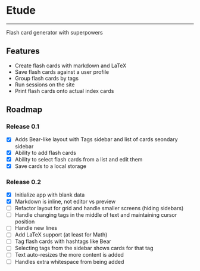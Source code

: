 # Etude
--------

Flash card generator with superpowers

## Features
- Create flash cards with markdown and LaTeX
- Save flash cards against a user profile
- Group flash cards by tags
- Run sessions on the site
- Print flash cards onto actual index cards

## Roadmap

### Release 0.1
- [x] Adds Bear-like layout with Tags sidebar and list of cards seondary sidebar
- [x] Ability to add flash cards
- [x] Ability to select flash cards from a list and edit them
- [x] Save cards to a local storage

### Release 0.2
- [x] Initialize app with blank data
- [x] Markdown is inline, not editor vs preview
- [ ] Refactor layout for grid and handle smaller screens (hiding sidebars)
- [ ] Handle changing tags in the middle of text and maintaining cursor position
- [ ] Handle new lines
- [ ] Add LaTeX support (at least for Math)
- [ ] Tag flash cards with hashtags like Bear
- [ ] Selecting tags from the sidebar shows cards for that tag
- [ ] Text auto-resizes the more content is added
- [ ] Handles extra whitespace from being added
